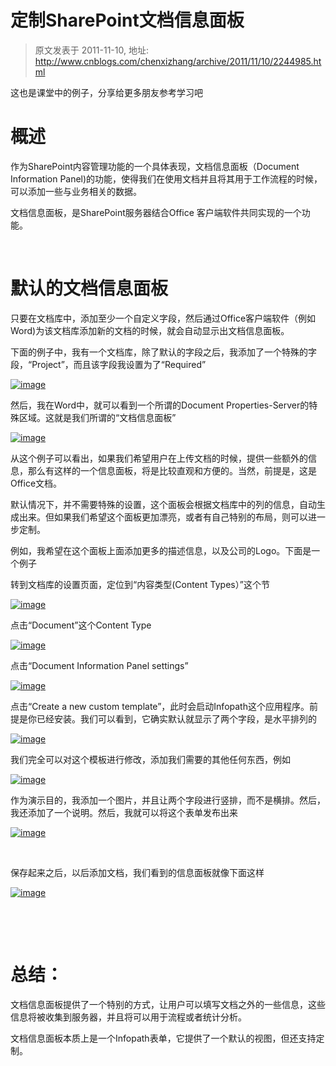 # 定制SharePoint文档信息面板 
> 原文发表于 2011-11-10, 地址: http://www.cnblogs.com/chenxizhang/archive/2011/11/10/2244985.html 


这也是课堂中的例子，分享给更多朋友参考学习吧

 概述
==

 作为SharePoint内容管理功能的一个具体表现，文档信息面板（Document Information Panel)的功能，使得我们在使用文档并且将其用于工作流程的时候，可以添加一些与业务相关的数据。

 文档信息面板，是SharePoint服务器结合Office 客户端软件共同实现的一个功能。

  

 默认的文档信息面板
=========

 只要在文档库中，添加至少一个自定义字段，然后通过Office客户端软件（例如Word)为该文档库添加新的文档的时候，就会自动显示出文档信息面板。

 下面的例子中，我有一个文档库，除了默认的字段之后，我添加了一个特殊的字段，“Project”，而且该字段我设置为了“Required”

 [![image](./images/2244985-201111102145442710.png "image")](http://images.cnblogs.com/cnblogs_com/chenxizhang/201111/201111102145176421.png)

 然后，我在Word中，就可以看到一个所谓的Document Properties-Server的特殊区域。这就是我们所谓的“文档信息面板”

 [![image](./images/2244985-201111102145493610.png "image")](http://images.cnblogs.com/cnblogs_com/chenxizhang/201111/201111102145461366.png)

 从这个例子可以看出，如果我们希望用户在上传文档的时候，提供一些额外的信息，那么有这样的一个信息面板，将是比较直观和方便的。当然，前提是，这是Office文档。

 默认情况下，并不需要特殊的设置，这个面板会根据文档库中的列的信息，自动生成出来。但如果我们希望这个面板更加漂亮，或者有自己特别的布局，则可以进一步定制。

 例如，我希望在这个面板上面添加更多的描述信息，以及公司的Logo。下面是一个例子

 转到文档库的设置页面，定位到“内容类型(Content Types）”这个节

 [![image](./images/2244985-201111102146045547.png "image")](http://images.cnblogs.com/cnblogs_com/chenxizhang/201111/201111102145542525.png)

 点击“Document”这个Content Type

 [![image](./images/2244985-20111110214612610.png "image")](http://images.cnblogs.com/cnblogs_com/chenxizhang/201111/201111102146073680.png)

 点击“Document Information Panel settings”

 [![image](./images/2244985-20111110214624468.png "image")](http://images.cnblogs.com/cnblogs_com/chenxizhang/201111/201111102146181062.png)

 点击“Create a new custom template”，此时会启动Infopath这个应用程序。前提是你已经安装。我们可以看到，它确实默认就显示了两个字段，是水平排列的

 [![image](./images/2244985-201111102146477086.png "image")](http://images.cnblogs.com/cnblogs_com/chenxizhang/201111/201111102146418586.png)

 我们完全可以对这个模板进行修改，添加我们需要的其他任何东西，例如

 [![image](./images/2244985-2011111021470723.png "image")](http://images.cnblogs.com/cnblogs_com/chenxizhang/201111/201111102146552673.png)

 作为演示目的，我添加一个图片，并且让两个字段进行竖排，而不是横排。然后，我还添加了一个说明。然后，我就可以将这个表单发布出来

 [![image](./images/2244985-201111102147128938.png "image")](http://images.cnblogs.com/cnblogs_com/chenxizhang/201111/201111102147103106.png)

  

 保存起来之后，以后添加文档，我们看到的信息面板就像下面这样

 [![image](./images/2244985-201111102147221785.png "image")](http://images.cnblogs.com/cnblogs_com/chenxizhang/201111/201111102147193162.png)

  

  

 总结：
===

 文档信息面板提供了一个特别的方式，让用户可以填写文档之外的一些信息，这些信息将被收集到服务器，并且将可以用于流程或者统计分析。

 文档信息面板本质上是一个Infopath表单，它提供了一个默认的视图，但还支持定制。

